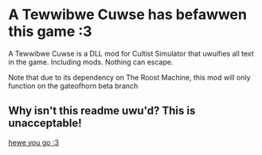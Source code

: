 # A Tewwibwe Cuwse has befawwen this game :3

A Tewwibwe Cuwse is a DLL mod for Cultist Simulator that uwuifies all text in the game. Including mods. Nothing can escape.

Note that due to its dependency on The Roost Machine, this mod will only function on the gateofhorn beta branch

## Why isn't this readme uwu'd? This is unacceptable!

[hewe you go :3](https://github.com/KatTheFox/tewwibwecuwse/blob/main/WEADME.md)
